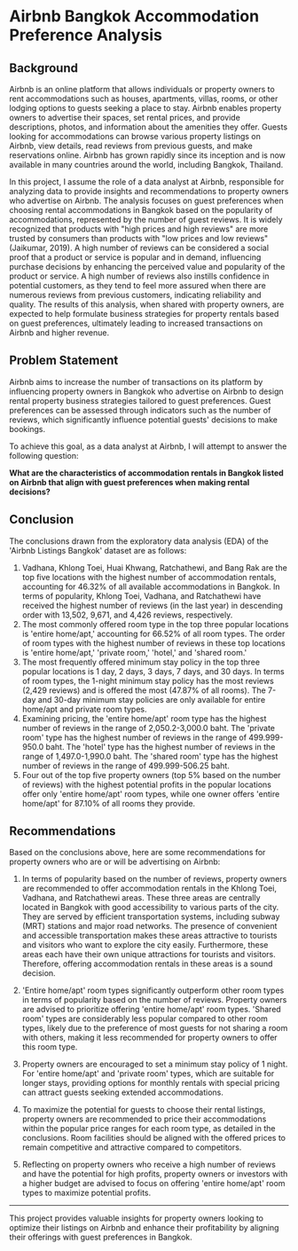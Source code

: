 # Airbnb Bangkok Accommodation Preference Analysis

## Background

Airbnb is an online platform that allows individuals or property owners to rent accommodations such as houses, apartments, villas, rooms, or other lodging options to guests seeking a place to stay. Airbnb enables property owners to advertise their spaces, set rental prices, and provide descriptions, photos, and information about the amenities they offer. Guests looking for accommodations can browse various property listings on Airbnb, view details, read reviews from previous guests, and make reservations online. Airbnb has grown rapidly since its inception and is now available in many countries around the world, including Bangkok, Thailand.

In this project, I assume the role of a data analyst at Airbnb, responsible for analyzing data to provide insights and recommendations to property owners who advertise on Airbnb. The analysis focuses on guest preferences when choosing rental accommodations in Bangkok based on the popularity of accommodations, represented by the number of guest reviews. It is widely recognized that products with "high prices and high reviews" are more trusted by consumers than products with "low prices and low reviews" (Jaikumar, 2019). A high number of reviews can be considered a social proof that a product or service is popular and in demand, influencing purchase decisions by enhancing the perceived value and popularity of the product or service. A high number of reviews also instills confidence in potential customers, as they tend to feel more assured when there are numerous reviews from previous customers, indicating reliability and quality. The results of this analysis, when shared with property owners, are expected to help formulate business strategies for property rentals based on guest preferences, ultimately leading to increased transactions on Airbnb and higher revenue.

## Problem Statement

Airbnb aims to increase the number of transactions on its platform by influencing property owners in Bangkok who advertise on Airbnb to design rental property business strategies tailored to guest preferences. Guest preferences can be assessed through indicators such as the number of reviews, which significantly influence potential guests' decisions to make bookings.

To achieve this goal, as a data analyst at Airbnb, I will attempt to answer the following question:

**What are the characteristics of accommodation rentals in Bangkok listed on Airbnb that align with guest preferences when making rental decisions?**

## Conclusion

The conclusions drawn from the exploratory data analysis (EDA) of the 'Airbnb Listings Bangkok' dataset are as follows:

1. Vadhana, Khlong Toei, Huai Khwang, Ratchathewi, and Bang Rak are the top five locations with the highest number of accommodation rentals, accounting for 46.32% of all available accommodations in Bangkok. In terms of popularity, Khlong Toei, Vadhana, and Ratchathewi have received the highest number of reviews (in the last year) in descending order with 13,502, 9,671, and 4,426 reviews, respectively.
2. The most commonly offered room type in the top three popular locations is 'entire home/apt,' accounting for 66.52% of all room types. The order of room types with the highest number of reviews in these top locations is 'entire home/apt,' 'private room,' 'hotel,' and 'shared room.'
3. The most frequently offered minimum stay policy in the top three popular locations is 1 day, 2 days, 3 days, 7 days, and 30 days. In terms of room types, the 1-night minimum stay policy has the most reviews (2,429 reviews) and is offered the most (47.87% of all rooms). The 7-day and 30-day minimum stay policies are only available for entire home/apt and private room types.
4. Examining pricing, the 'entire home/apt' room type has the highest number of reviews in the range of 2,050.2-3,000.0 baht. The 'private room' type has the highest number of reviews in the range of 499.999-950.0 baht. The 'hotel' type has the highest number of reviews in the range of 1,497.0-1,990.0 baht. The 'shared room' type has the highest number of reviews in the range of 499.999-506.25 baht.
5. Four out of the top five property owners (top 5% based on the number of reviews) with the highest potential profits in the popular locations offer only 'entire home/apt' room types, while one owner offers 'entire home/apt' for 87.10% of all rooms they provide.

## Recommendations

Based on the conclusions above, here are some recommendations for property owners who are or will be advertising on Airbnb:

1. In terms of popularity based on the number of reviews, property owners are recommended to offer accommodation rentals in the Khlong Toei, Vadhana, and Ratchathewi areas. These three areas are centrally located in Bangkok with good accessibility to various parts of the city. They are served by efficient transportation systems, including subway (MRT) stations and major road networks. The presence of convenient and accessible transportation makes these areas attractive to tourists and visitors who want to explore the city easily. Furthermore, these areas each have their own unique attractions for tourists and visitors. Therefore, offering accommodation rentals in these areas is a sound decision.

2. 'Entire home/apt' room types significantly outperform other room types in terms of popularity based on the number of reviews. Property owners are advised to prioritize offering 'entire home/apt' room types. 'Shared room' types are considerably less popular compared to other room types, likely due to the preference of most guests for not sharing a room with others, making it less recommended for property owners to offer this room type.

3. Property owners are encouraged to set a minimum stay policy of 1 night. For 'entire home/apt' and 'private room' types, which are suitable for longer stays, providing options for monthly rentals with special pricing can attract guests seeking extended accommodations.

4. To maximize the potential for guests to choose their rental listings, property owners are recommended to price their accommodations within the popular price ranges for each room type, as detailed in the conclusions. Room facilities should be aligned with the offered prices to remain competitive and attractive compared to competitors.

5. Reflecting on property owners who receive a high number of reviews and have the potential for high profits, property owners or investors with a higher budget are advised to focus on offering 'entire home/apt' room types to maximize potential profits.

-----------------------

This project provides valuable insights for property owners looking to optimize their listings on Airbnb and enhance their profitability by aligning their offerings with guest preferences in Bangkok.
